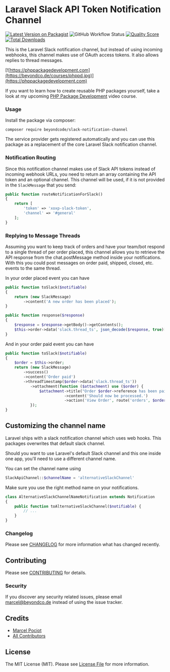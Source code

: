 # Laravel Slack API Token Notification Channel

[![Latest Version on Packagist](https://img.shields.io/packagist/v/beyondcode/slack-notification-channel.svg?style=flat-square)](https://packagist.org/packages/beyondcode/slack-notification-channel)
![GitHub Workflow Status](https://img.shields.io/github/workflow/status/beyondcode/slack-notification-channel/run-tests?label=tests)
[![Quality Score](https://img.shields.io/scrutinizer/g/beyondcode/slack-notification-channel.svg?style=flat-square)](https://scrutinizer-ci.com/g/beyondcode/slack-notification-channel)
[![Total Downloads](https://img.shields.io/packagist/dt/beyondcode/slack-notification-channel.svg?style=flat-square)](https://packagist.org/packages/beyondcode/slack-notification-channel)

This is the Laravel Slack notification channel, but instead of using incoming webhooks, this channel makes use of OAuth access tokens. It also allows replies to thread messages.


[![https://phppackagedevelopment.com](https://beyondco.de/courses/phppd.jpg)](https://phppackagedevelopment.com)

If you want to learn how to create reusable PHP packages yourself, take a look at my upcoming [PHP Package Development](https://phppackagedevelopment.com) video course.

### Usage

Install the package via composer:

```
composer require beyondcode/slack-notification-channel
```

The service provider gets registered automatically and you can use this package as a replacement of the core Laravel Slack notification channel.

### Notification Routing

Since this notification channel makes use of Slack API tokens instead of incoming webhook URLs, you need to return an array containing the API token and an optional channel. 
This channel will be used, if it is not provided in the `SlackMessage` that you send:

```php
public function routeNotificationForSlack()
{
    return [
        'token' => 'xoxp-slack-token',
        'channel' => '#general'
    ];
}
```

### Replying to Message Threads

Assuming you want to keep track of orders and have your team/bot respond to a single thread of per order placed, this channel allows you to retrieve the API response from the chat.postMessage method inside your notifications. With this you could post messages on order paid, shipped, closed, etc. events to the same thread.

In your order placed event you can have

```php
public function toSlack($notifiable)
{
    return (new SlackMessage)
        ->content('A new order has been placed');
}

public function response($response)
{
    $response = $response->getBody()->getContents();
    $this->order->data('slack.thread_ts', json_decode($response, true)['ts']);
}
```

And in your order paid event you can have

```php
public function toSlack($notifiable)
{
    $order = $this->order;
    return (new SlackMessage)
        ->success()
        ->content('Order paid')
        ->threadTimestamp($order->data('slack.thread_ts'))
           ->attachment(function ($attachment) use ($order) {
               $attachment->title("Order $order->reference has been paid for.")
                          ->content('Should now be processed.')
                          ->action('View Order', route('orders', $order->reference));
           });
}
```

## Customizing the channel name

Laravel ships with a slack notification channel which uses web hooks. This packages overwrites that default slack channel.
 
 Should you want to use Laravel's default Slack channel and this one inside one app, you'll need to use a different channel name. 
 
 You can set the channel name using
 
 ```php
SlackApiChannel::$channelName = 'alternativeSlackChannel'
```

Make sure you use the right method name on your notifications.

```php
class AlternativeSlackChannelNameNotification extends Notification
{
    public function toAlternativeSlackChannel($notifiable) {
        // ...
    }
}
```
 

### Changelog

Please see [CHANGELOG](CHANGELOG.md) for more information what has changed recently.

## Contributing

Please see [CONTRIBUTING](CONTRIBUTING.md) for details.

### Security

If you discover any security related issues, please email marcel@beyondco.de instead of using the issue tracker.

## Credits

- [Marcel Pociot](https://github.com/mpociot)
- [All Contributors](../../contributors)

## License

The MIT License (MIT). Please see [License File](LICENSE.md) for more information.
